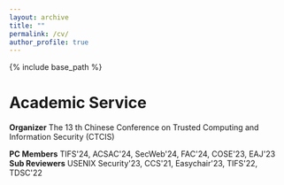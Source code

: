 ```yaml
---
layout: archive
title: ""
permalink: /cv/
author_profile: true
---
```



{% include base_path %}

Academic Service
======
**Organizer**
The 13 th Chinese Conference on Trusted Computing and Information Security (CTCIS)

**PC Members**
TIFS'24, ACSAC'24, SecWeb'24, FAC'24, COSE'23, EAJ'23
**Sub Reviewers**
USENIX Security'23, CCS'21, Easychair'23, TIFS'22, TDSC'22









  


